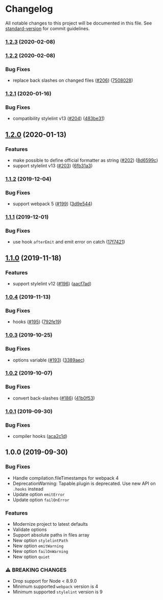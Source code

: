 # Changelog

All notable changes to this project will be documented in this file. See [standard-version](https://github.com/conventional-changelog/standard-version) for commit guidelines.

### [1.2.3](https://github.com/webpack-contrib/stylelint-webpack-plugin/compare/v1.2.2...v1.2.3) (2020-02-08)

### [1.2.2](https://github.com/webpack-contrib/stylelint-webpack-plugin/compare/v1.2.1...v1.2.2) (2020-02-08)


### Bug Fixes

* replace back slashes on changed files ([#206](https://github.com/webpack-contrib/stylelint-webpack-plugin/issues/206)) ([7508028](https://github.com/webpack-contrib/stylelint-webpack-plugin/commit/7508028398d366c37d1a14e254baec9dc39b816c))

### [1.2.1](https://github.com/webpack-contrib/stylelint-webpack-plugin/compare/v1.2.0...v1.2.1) (2020-01-16)


### Bug Fixes

* compatibility stylelint v13 ([#204](https://github.com/webpack-contrib/stylelint-webpack-plugin/issues/204)) ([483be31](https://github.com/webpack-contrib/stylelint-webpack-plugin/commit/483be318450ec9a4f9eeb4bf1b1db203ba0c863d))

## [1.2.0](https://github.com/webpack-contrib/stylelint-webpack-plugin/compare/v1.1.2...v1.2.0) (2020-01-13)


### Features

* make possible to define official formatter as string ([#202](https://github.com/webpack-contrib/stylelint-webpack-plugin/issues/202)) ([8d6599c](https://github.com/webpack-contrib/stylelint-webpack-plugin/commit/8d6599c3f2f0e26d1515b01f6ecbafabeaa68fac))
* support stylelint v13 ([#203](https://github.com/webpack-contrib/stylelint-webpack-plugin/issues/203)) ([6fb31a3](https://github.com/webpack-contrib/stylelint-webpack-plugin/commit/6fb31a3931cb9d7cb0ce8cc99c9db28f928c82f4))

### [1.1.2](https://github.com/webpack-contrib/stylelint-webpack-plugin/compare/v1.1.1...v1.1.2) (2019-12-04)


### Bug Fixes

* support webpack 5 ([#199](https://github.com/webpack-contrib/stylelint-webpack-plugin/issues/199)) ([3d9e544](https://github.com/webpack-contrib/stylelint-webpack-plugin/commit/3d9e544f31172b7c01f4bd7c7254cfc7e38466c9))

### [1.1.1](https://github.com/webpack-contrib/stylelint-webpack-plugin/compare/v1.1.0...v1.1.1) (2019-12-01)


### Bug Fixes

* use hook `afterEmit` and emit error on catch ([17f7421](https://github.com/webpack-contrib/stylelint-webpack-plugin/commit/17f7421030e6a5b589b2cab015d9af80b868ca95))

## [1.1.0](https://github.com/webpack-contrib/stylelint-webpack-plugin/compare/v1.0.4...v1.1.0) (2019-11-18)


### Features

* support stylelint v12 ([#196](https://github.com/webpack-contrib/stylelint-webpack-plugin/issues/196)) ([aacf7ad](https://github.com/webpack-contrib/stylelint-webpack-plugin/commit/aacf7ad))

### [1.0.4](https://github.com/webpack-contrib/stylelint-webpack-plugin/compare/v1.0.3...v1.0.4) (2019-11-13)


### Bug Fixes

* hooks ([#195](https://github.com/webpack-contrib/stylelint-webpack-plugin/issues/195)) ([792fe19](https://github.com/webpack-contrib/stylelint-webpack-plugin/commit/792fe19))

### [1.0.3](https://github.com/webpack-contrib/stylelint-webpack-plugin/compare/v1.0.2...v1.0.3) (2019-10-25)


### Bug Fixes

* options variable ([#193](https://github.com/webpack-contrib/stylelint-webpack-plugin/issues/193)) ([3389aec](https://github.com/webpack-contrib/stylelint-webpack-plugin/commit/3389aec))

### [1.0.2](https://github.com/webpack-contrib/stylelint-webpack-plugin/compare/v1.0.1...v1.0.2) (2019-10-07)


### Bug Fixes

* convert back-slashes ([#186](https://github.com/webpack-contrib/stylelint-webpack-plugin/issues/186)) ([41b0f53](https://github.com/webpack-contrib/stylelint-webpack-plugin/commit/41b0f53))

### [1.0.1](https://github.com/webpack-contrib/stylelint-webpack-plugin/compare/v1.0.0...v1.0.1) (2019-09-30)


### Bug Fixes

* compiler hooks ([aca2c1d](https://github.com/webpack-contrib/stylelint-webpack-plugin/commit/aca2c1d))

## 1.0.0 (2019-09-30)

### Bug Fixes

* Handle compilation.fileTimestamps for webpack 4
* DeprecationWarning: Tapable.plugin is deprecated. Use new API on `.hooks` instead
* Update option `emitError`
* Update option `failOnError`

### Features

* Modernize project to latest defaults
* Validate options
* Support absolute paths in files array
* New option `stylelintPath`
* New option `emitWarning`
* New option `failOnWarning`
* New option `quiet`

### ⚠ BREAKING CHANGES

* Drop support for Node < 8.9.0
* Minimum supported `webpack` version is 4
* Minimum supported `stylelint` version is 9
